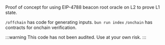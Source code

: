 Proof of concept for using EIP-4788 beacon root oracle on L2 to prove L1 state. 

`/offchain` has code for generating inputs. `bun run index`
`/onchain` has contracts for onchain verification. 

:::warning
This code has not been audited. Use at your own risk.
:::